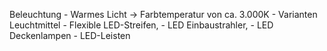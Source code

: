 Beleuchtung
    - Warmes Licht -> Farbtemperatur von ca. 3.000K 
    - Varianten Leuchtmittel
        - Flexible LED-Streifen, 
        - LED Einbaustrahler, 
        - LED Deckenlampen 
        - LED-Leisten
